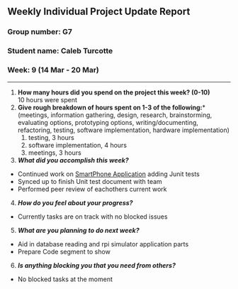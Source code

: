 ## Weekly Individual Project Update Report
### Group number: G7
### Student name: Caleb Turcotte
### Week: 9 (14 Mar - 20 Mar)
___
1. **How many hours did you spend on the project this week? (0-10)** \
    10 hours were spent
2. **Give rough breakdown of hours spent on 1-3 of the following:***
   (meetings, information gathering, design, research, brainstorming, evaluating options, prototyping options, writing/documenting, refactoring, testing, software implementation, hardware implementation)
   1. testing, 3 hours
   2. software implementation, 4 hours
   3. meetings, 3 hours
3. ***What did you accomplish this week?***
  - Continued work on [SmartPhone Application](/Application/WaterBuddy) adding Junit tests
  - Synced up to finish Unit test document with team
  - Performed peer review of eachothers current work
4. ***How do you feel about your progress?***
  - Currently tasks are on track with no blocked issues
5. ***What are you planning to do next week?***
  - Aid in database reading and rpi simulator application parts
  - Prepare Code segment to show
6. ***Is anything blocking you that you need from others?***
  - No blocked tasks at the moment
